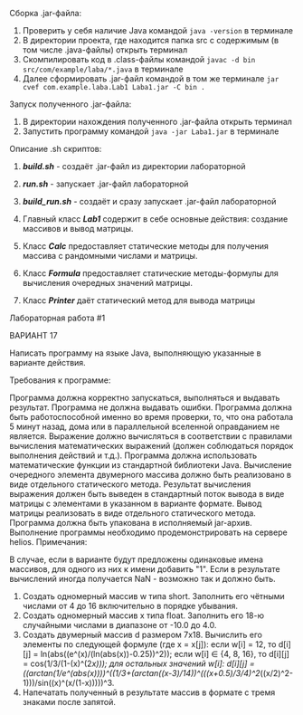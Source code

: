 Сборка .jar-файла:
1. Проверить у себя наличие Java командой `java -version` в терминале
2. В директории проекта, где находится папка src с содержимым (в том числе .java-файлы) открыть терминал
3. Скомпилировать код в .class-файлы командой `javac -d bin src/com/example/laba/*.java` в терминале
4. Далее сформировать .jar-файл командой в том же терминале `jar cvef com.example.laba.Lab1 Laba1.jar -C bin .`

Запуск полученного .jar-файла:
1. В директории нахождения полученного .jar-файла открыть терминал
2. Запустить программу командой `java -jar Laba1.jar` в терминале

Описание .sh скриптов:
1. **_build.sh_** - создаёт .jar-файл из директории лабораторной
2. **_run.sh_** - запускает .jar-файл лабораторной
3. **_build_run.sh_** - создаёт и сразу запускает .jar-файл лабораторной


1. Главный класс **_Lab1_** содержит в себе основные действия: создание массивов и вывод матрицы.
2. Класс **_Calc_** предоставляет статические методы для получения массива с рандомными числами и матрицы.
3. Класс **_Formula_** предоставляет статические методы-формулы для вычисления очередных значений матрицы.
4. Класс **_Printer_** даёт статический метод для вывода матрицы

Лабораторная работа #1

ВАРИАНТ 17

Написать программу на языке Java, выполняющую указанные в варианте действия.

Требования к программе:

Программа должна корректно запускаться, выполняться и выдавать результат. Программа не должна выдавать ошибки. Программа должна быть работоспособной именно во время проверки, то, что она работала 5 минут назад, дома или в параллельной вселенной оправданием не является.
Выражение должно вычисляться в соответствии с правилами вычисления математических выражений (должен соблюдаться порядок выполнения действий и т.д.).
Программа должна использовать математические функции из стандартной библиотеки Java.
Вычисление очередного элемента двумерного массива должно быть реализовано в виде отдельного статического метода.
Результат вычисления выражения должен быть выведен в стандартный поток вывода в виде матрицы с элементами в указанном в варианте формате. Вывод матрицы реализовать в виде отдельного статического метода.
Программа должна быть упакована в исполняемый jar-архив.
Выполнение программы необходимо продемонстрировать на сервере helios.
Примечания:

В случае, если в варианте будут предложены одинаковые имена массивов, для одного из них к имени добавить "1".
Если в результате вычислений иногда получается NaN - возможно так и должно быть.


1. Создать одномерный массив w типа short. Заполнить его чётными числами от 4 до 16 включительно в порядке убывания.
2. Создать одномерный массив x типа float. Заполнить его 18-ю случайными числами в диапазоне от -10.0 до 4.0.
3. Создать двумерный массив d размером 7x18. Вычислить его элементы по следующей формуле (где x = x[j]):
если w[i] = 12, то d[i][j] = ln(abs((e^(x)/(ln(abs(x))-0.25))^2));
если w[i] ∈ {4, 8, 16}, то d[i][j] = cos(1/3/(1-(x)^(2*x)));
для остальных значений w[i]: d[i][j] = ((arctan(1/e^(abs(x))))^((1/3+(arctan((x-3)/14))^(((x+0.5)/3/4)^2*((x/2)^2-1)))/sin((x)^(x/(1-x)))))^3.
4. Напечатать полученный в результате массив в формате с тремя знаками после запятой.